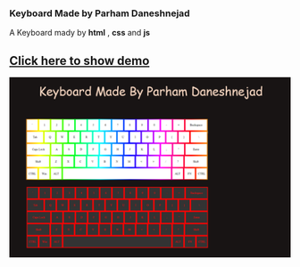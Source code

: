 ### Keyboard Made by Parham Daneshnejad

A Keyboard mady by **html** , **css** and **js**

[Click here to show demo](https://parhamddeveloper.github.io/Keyboard/)
---
![Keyboard image](ReadmeImg.png)
